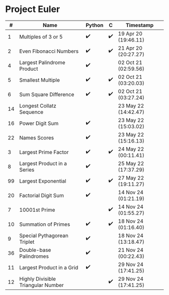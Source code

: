 # Project Euler

| #   | Name                               | Python             | C                  | Timestamp            |
| --- | ---------------------------------- | ------------------ | ------------------ | -------------------- |
| 1   | Multiples of 3 or 5                | :heavy_check_mark: | :heavy_check_mark: | 19 Apr 20 (19:46.11) |
| 2   | Even Fibonacci Numbers             | :heavy_check_mark: | :heavy_check_mark: | 21 Apr 20 (20:27.27) |
| 4   | Largest Palindrome Product         | :heavy_check_mark: |                    | 02 Oct 21 (02:59.56) |
| 5   | Smallest Multiple                  | :heavy_check_mark: | :heavy_check_mark: | 02 Oct 21 (03:20.03) |
| 6   | Sum Square Difference              | :heavy_check_mark: | :heavy_check_mark: | 02 Oct 21 (03:27.24) |
| 14  | Longest Collatz Sequence           |                    |                    | 23 May 22 (14:42.47) |
| 16  | Power Digit Sum                    | :heavy_check_mark: |                    | 23 May 22 (15:03.02) |
| 22  | Names Scores                       | :heavy_check_mark: |                    | 23 May 22 (15:16.13) |
| 3   | Largest Prime Factor               | :heavy_check_mark: | :heavy_check_mark: | 24 May 22 (00:11.41) |
| 8   | Largest Product in a Series        | :heavy_check_mark: |                    | 25 May 22 (17:37.29) |
| 99  | Largest Exponential                | :heavy_check_mark: | :heavy_check_mark: | 27 May 22 (19:11.27) |
| 20  | Factorial Digit Sum                | :heavy_check_mark: |                    | 14 Nov 24 (01:21.19) |
| 7   | 10001st Prime                      |                    | :heavy_check_mark: | 14 Nov 24 (01:55.27) |
| 10  | Summation of Primes                | :heavy_check_mark: | :heavy_check_mark: | 18 Nov 24 (01:16.40) |
| 9   | Special Pythagorean Triplet        | :heavy_check_mark: |                    | 18 Nov 24 (13:18.47) |
| 36  | Double-base Palindromes            | :heavy_check_mark: |                    | 21 Nov 24 (00:22.43) |
| 11  | Largest Product in a Grid          | :heavy_check_mark: |                    | 29 Nov 24 (17:41.25) |
| 12  | Highly Divisible Triangular Number |                    | :heavy_check_mark: | 29 Nov 24 (17:41.25) |
